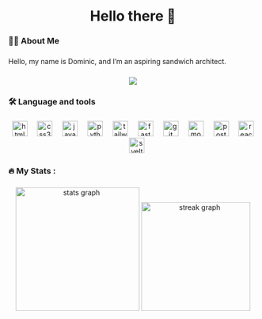 <h1 align="center">Hello there 👋</h1>

###

<h3 align="left">👩‍💻  About Me</h3>

###

<p align="left">Hello, my name is Dominic, and I’m an aspiring sandwich architect.</p>

###

<div align="center">
  <img src="https://visitor-badge.laobi.icu/badge?page_id=Amanogawaa.Amanogawaa&"  />
</div>

###

<h3 align="left">🛠 Language and tools</h3>

###

<div align="center">
  <img src="https://cdn.simpleicons.org/html5/E34F26" height="31" alt="html5 logo"  />
  <img width="12" />
  <img src="https://cdn.simpleicons.org/css3/1572B6" height="31" alt="css3 logo"  />
  <img width="12" />
  <img src="https://cdn.simpleicons.org/javascript/F7DF1E" height="31" alt="javascript logo"  />
  <img width="12" />
  <img src="https://cdn.simpleicons.org/python/3776AB" height="31" alt="python logo"  />
  <img width="12" />
  <img src="https://cdn.simpleicons.org/tailwindcss/06B6D4" height="31" alt="tailwindcss logo"  />
  <img width="12" />
  <img src="https://cdn.simpleicons.org/fastapi/009688" height="31" alt="fastapi logo"  />
  <img width="12" />
  <img src="https://cdn.simpleicons.org/git/F05032" height="31" alt="git logo"  />
  <img width="12" />
  <img src="https://cdn.simpleicons.org/mongodb/47A248" height="31" alt="mongodb logo"  />
  <img width="12" />
  <img src="https://cdn.simpleicons.org/postgresql/4169E1" height="31" alt="postgresql logo"  />
  <img width="12" />
  <img src="https://cdn.simpleicons.org/react/61DAFB" height="31" alt="react logo"  />
  <img width="12" />
  <img src="https://cdn.simpleicons.org/svelte/FF3E00" height="31" alt="svelte logo"  />
</div>

###

<h3 align="left">🔥   My Stats :</h3>

###

<div align="center">
  <img src="https://github-readme-stats.vercel.app/api?username=Amanogawaa&hide_title=false&hide_rank=false&show_icons=true&include_all_commits=true&count_private=true&disable_animations=false&theme=dracula&locale=en&hide_border=false&order=1" height="250" alt="stats graph"  />
  <img src="https://streak-stats.demolab.com?user=Amanogawaa&locale=en&mode=daily&theme=dark&hide_border=false&border_radius=5&order=3" height="220" alt="streak graph"  />
</div>

###
